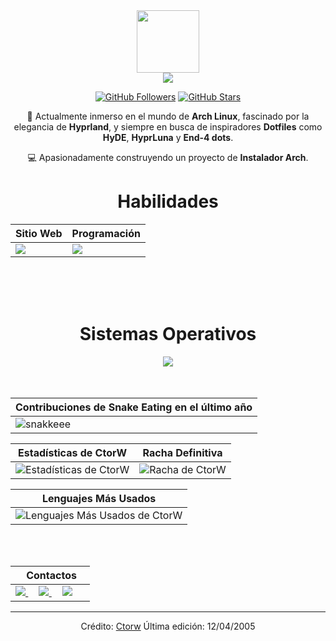 <div align="Center">
<img width="100" src="https://github.com/user-attachments/assets/fae54e71-c962-4868-ad16-f727a0593d00" />

<div align="center">

<a href="https://github.com/CtorW">
<img src="https://github.com/user-attachments/assets/77f249fa-d3bf-4ece-aad2-7fe374d1217f" />
</a>

[![GitHub Followers](https://img.shields.io/github/followers/CtorW?label=Seguir&style=social)](https://github.com/CtorW)
[![GitHub Stars](https://img.shields.io/github/stars/CtorW?style=social)](https://github.com/CtorW)
</div>


🌱 Actualmente inmerso en el mundo de **Arch Linux**, fascinado por la elegancia de **Hyprland**, y siempre en busca de inspiradores **Dotfiles** como **HyDE**, **HyprLuna** y **End-4 dots**.

💻 Apasionadamente construyendo un proyecto de **Instalador Arch**. 


<div align="Center">
<h1>Habilidades</h1>
</div>

<div align="Center">

| Sitio Web | Programación |
| ------------- | ------------- |
| <img src="https://skillicons.dev/icons?i=html,css,js,sass,py"/> | <img src="https://skillicons.dev/icons?i=bash,vscode,vscodium,sublime,github"/> |

</div>

<br>
<br>
<br>

<div align="Center">
<h1>Sistemas Operativos</h1>

<img src="https://skillicons.dev/icons?i=windows,arch,linux,mint,ubuntu"/>

</div>

<br>
<br>

| Contribuciones de Snake Eating en el último año |
| ------------------------------------------|
| ![snakkeee](https://github.com/user-attachments/assets/767354e9-fe1e-4009-b421-2f49388bfda5) | 



<div align="Center">

| Estadísticas de CtorW | Racha Definitiva |
| ------------- | ------------- |
| ![Estadísticas de CtorW](https://github-readme-stats.vercel.app/api?username=CtorW&theme=onedark&show_icons=true&hide_border=true&count_private=true)  | ![Racha de CtorW](https://github-readme-streak-stats.herokuapp.com/?user=CtorW&theme=onedark&hide_border=true) 

| Lenguajes Más Usados |
| ----------|
| ![Lenguajes Más Usados de CtorW](https://github-readme-stats.vercel.app/api/top-langs/?username=CtorW&theme=onedark&show_icons=true&hide_border=true&layout=compact) |


</div>

<br>
<br>

<div align="Center">

|‎ ‎ ‎ ‎ Contactos‎ ‎ ‎ ‎ |
| ----------|
| <a href="mailto:lorenceisidoro@gmail.com"> <img src="https://skillicons.dev/icons?i=gmail"/> </a> ‎ ‎ ‎ ‎  <a href="https://instagram.com/xir.rence"> <img src="https://skillicons.dev/icons?i=instagram"/> </a> ‎ ‎ ‎ ‎  <a href="https://discord.com/users/729473858179956859"> <img src="https://skillicons.dev/icons?i=discord"/> </a> |

</div>

------

Crédito: [Ctorw](https://github.com/CtorW)
Última edición: 12/04/2005
